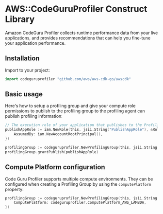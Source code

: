 # AWS::CodeGuruProfiler Construct Library

Amazon CodeGuru Profiler collects runtime performance data from your live applications, and provides recommendations that can help you fine-tune your application performance.

## Installation

Import to your project:

```go
import codeguruprofiler "github.com/aws/aws-cdk-go/awscdk"
```

## Basic usage

Here's how to setup a profiling group and give your compute role permissions to publish to the profiling group to the profiling agent can publish profiling information:

```go
// The execution role of your application that publishes to the ProfilingGroup via CodeGuru Profiler Profiling Agent. (the following is merely an example)
publishAppRole := iam.NewRole(this, jsii.String("PublishAppRole"), &RoleProps{
	AssumedBy: iam.NewAccountRootPrincipal(),
})

profilingGroup := codeguruprofiler.NewProfilingGroup(this, jsii.String("MyProfilingGroup"))
profilingGroup.grantPublish(publishAppRole)
```

## Compute Platform configuration

Code Guru Profiler supports multiple compute environments.
They can be configured when creating a Profiling Group by using the `computePlatform` property:

```go
profilingGroup := codeguruprofiler.NewProfilingGroup(this, jsii.String("MyProfilingGroup"), &ProfilingGroupProps{
	ComputePlatform: codeguruprofiler.ComputePlatform_AWS_LAMBDA,
})
```
